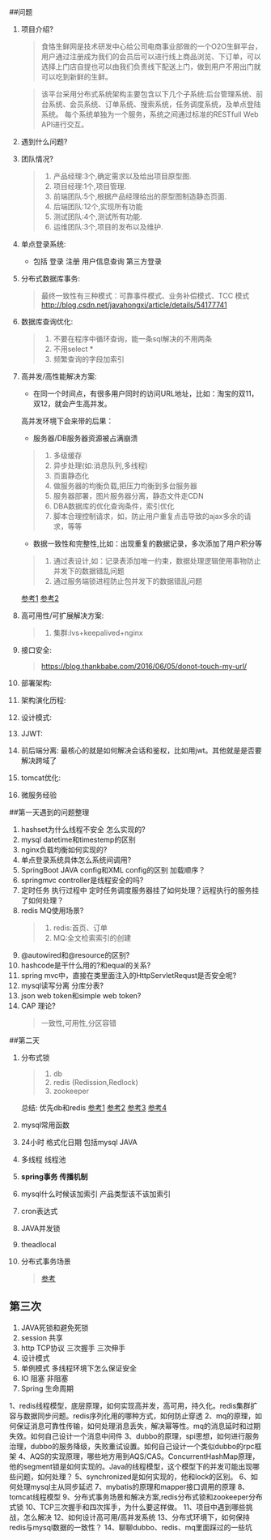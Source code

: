 ##问题

1. 项目介绍?
	> 食恪生鲜网是技术研发中心给公司电商事业部做的一个O2O生鲜平台，用户通过注册成为我们的会员后可以进行线上商品浏览、下订单，可以选择上门店自提也可以由我们负责线下配送上门，做到用户不用出门就可以吃到新鲜的生鲜。

	> 该平台采用分布式系统架构主要包含以下几个子系统:后台管理系统、前台系统、会员系统、订单系统、搜索系统，任务调度系统，及单点登陆系统。
	每个系统单独为一个服务，系统之间通过标准的RESTfull Web API进行交互。
2. 遇到什么问题?
	
3. 团队情况?
	> 1. 产品经理:3个,确定需求以及给出项目原型图.
	> 2. 项目经理:1个,项目管理.
	> 3. 前端团队:5个,根据产品经理给出的原型图制造静态页面.
	> 4. 后端团队:12个,实现所有功能
	> 5. 测试团队:4个,测试所有功能.
	> 6. 运维团队:3个,项目的发布以及维护.
4. 单点登录系统:
	- 包括 登录 注册 用户信息查询 第三方登录
5. 分布式数据库事务:
	>最终一致性有三种模式：可靠事件模式、业务补偿模式、TCC 模式
	>http://blog.csdn.net/javahongxi/article/details/54177741
6. 数据库查询优化:
 	>1. 不要在程序中循环查询，能一条sql解决的不用两条
	>2. 不用select *
	>3. 频繁查询的字段加索引
7. 高并发/高性能解决方案:
	- 在同一个时间点，有很多用户同时的访问URL地址，比如：淘宝的双11，双12，就会产生高并发。
	
	高并发环境下会来带的后果：

	- 服务器/DB服务器资源被占满崩溃
	>1. 多级缓存
	>2. 异步处理(如:消息队列,多线程)
	>3. 页面静态化
	>4. 做服务器的均衡负载,把压力均衡到多台服务器
	>5. 服务器部署，图片服务器分离，静态文件走CDN
	>6. DBA数据库的优化查询条件，索引优化
	>7. 脚本合理控制请求，如，防止用户重复点击导致的ajax多余的请求，等等
	 
	- 数据一致性和完整性,比如：出现重复的数据记录，多次添加了用户积分等
	>1. 通过表设计,如：记录表添加唯一约束，数据处理逻辑使用事物防止并发下的数据错乱问题
	>2. 通过服务端锁进程防止包并发下的数据错乱问题

	[参考1](https://blog.thankbabe.com/2016/04/01/high-concurrency/)
	[参考2](https://blog.thankbabe.com/2016/09/14/high-concurrency-scheme/)

8. 高可用性/可扩展解决方案:
	>1. 集群:lvs+keepalived+nginx

9. 接口安全:
	> https://blog.thankbabe.com/2016/06/05/donot-touch-my-url/

10. 部署架构:

11. 架构演化历程:

12. 设计模式:

13. JJWT:

14. 前后端分离:
最核心的就是如何解决会话和鉴权，比如用jwt。其他就是是否要解决跨域了

15. tomcat优化:
16. 微服务经验

##第一天遇到的问题整理

1. hashset为什么线程不安全 怎么实现的?
2. mysql datetime和timestemp的区别
3. nginx负载均衡如何实现的?
4. 单点登录系统具体怎么系统间调用?
5. SpringBoot JAVA config和XML config的区别 加载顺序？
6. springmvc controller是线程安全的吗?
7. 定时任务 执行过程中 定时任务调度服务器挂了如何处理？远程执行的服务挂了如何处理？
8. redis  MQ使用场景?
	>1. redis:首页、订单
	>2. MQ:全文检索索引的创建
9. @autowired和@resource的区别?
10. hashcode是干什么用的?和equal的关系?
11. spring mvc中，直接在类里面注入的HttpServletRequst是否安全呢?
12. mysql读写分离  分库分表?
13. json web token和simple web token?
14. CAP 理论?
	>一致性,可用性,分区容错

##第二天

1. 分布式锁
	>1. db
	>2. redis  (Redission,Redlock)
	>3. zookeeper
	
	总结: 优先db和redis [参考1](http://www.jianshu.com/p/c2b4aa7a12f1)
	[参考2](http://www.hollischuang.com/archives/1716)
	[参考3](http://rdc.gleasy.com/%E4%B8%A4%E7%A7%8D%E5%88%86%E5%B8%83%E5%BC%8F%E9%94%81%E5%AE%9E%E7%8E%B0%E6%96%B9%E6%A1%881.html)
	[参考4](http://rdc.gleasy.com/%E4%B8%A4%E7%A7%8D%E5%88%86%E5%B8%83%E5%BC%8F%E9%94%81%E5%AE%9E%E7%8E%B0%E6%96%B9%E6%A1%882.html)
2. mysql常用函数
3. 24小时 格式化日期 包括mysql JAVA
4. 多线程  线程池
5. **spring事务 传播机制**
6. mysql什么时候该加索引  产品类型该不该加索引
7. cron表达式
8. JAVA并发锁
9. theadlocal
10. 分布式事务场景
	>[参考](http://www.roncoo.com/article/detail/124243)

## 第三次

1. JAVA死锁和避免死锁
2. session 共享
3. http  TCP协议 三次握手 三次伸手
4. 设计模式
5. 单例模式  多线程环境下怎么保证安全
6. IO 阻塞 非阻塞
7. Spring 生命周期


1、redis线程模型，底层原理，如何实现高并发，高可用，持久化。redis集群扩容与数据同步问题。redis序列化用的哪种方式，如何防止穿透
2、mq的原理，如何保证消息可靠性传输，如何处理消息丢失，解决幂等性。mq的消息延时和过期失效。如何自己设计一个消息中间件
3、dubbo的原理，spi思想，如何进行服务治理，dubbo的服务降级，失败重试设置。如何自己设计一个类似dubbo的rpc框架
4、AQS的实现原理，哪些地方用到AQS/CAS。ConcurrentHashMap原理，他的segment锁是如何实现的。Java的线程模型，这个模型下的并发可能出现哪些问题，如何处理？
5、synchronized是如何实现的，他和lock的区别。
6、如何处理mysql主从同步延迟
7、mybatis的原理和mapper接口调用的原理
8、tomcat线程模型
9、分布式事务场景和解决方案,redis分布式锁和zookeeper分布式锁
10、TCP三次握手和四次挥手，为什么要这样做。
11、项目中遇到哪些挑战，怎么解决
12、如何设计高可用/高并发系统
13、分布式环境下，如何保持redis与mysql数据的一致性？
14、聊聊dubbo、redis、mq里面踩过的一些坑